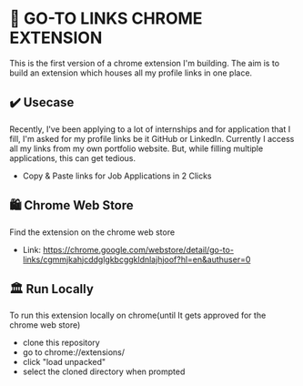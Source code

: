 # 💾 GO-TO LINKS CHROME EXTENSION

This is the first version of a chrome extension I'm building. The aim is to build an extension which houses all my profile links in one place.

## ✔️ Usecase

Recently, I've been applying to a lot of internships and for application that I fill, I'm asked for my profile links be it GitHub or LinkedIn. Currently I access all my links from my own portfolio website. But, while filling multiple applications, this can get tedious.

- Copy & Paste links for Job Applications in 2 Clicks

## 🛍️ Chrome Web Store 
Find the extension on the chrome web store
- Link: https://chrome.google.com/webstore/detail/go-to-links/cgmmjkahjcddglgkbcggkldnlajhjoof?hl=en&authuser=0

## 🏛️ Run Locally

To run this extension locally on chrome(until It gets approved for the chrome web store)

- clone this repository
- go to chrome://extensions/
- click "load unpacked"
- select the cloned directory when prompted
